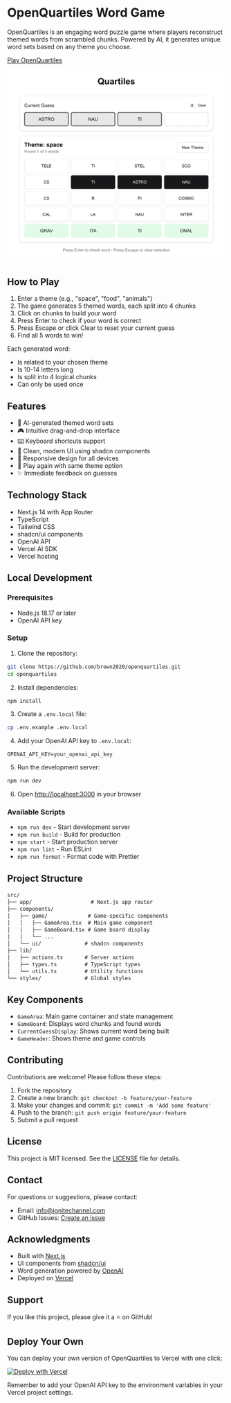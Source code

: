 # OpenQuartiles Word Game

OpenQuartiles is an engaging word puzzle game where players reconstruct themed words from scrambled chunks. Powered by AI, it generates unique word sets based on any theme you choose.

[Play OpenQuartiles](https://openquartiles.vercel.app/)

![OpenQuartiles Screenshot](public/screenshot.png)

## How to Play

1. Enter a theme (e.g., "space", "food", "animals")
2. The game generates 5 themed words, each split into 4 chunks
3. Click on chunks to build your word
4. Press Enter to check if your word is correct
5. Press Escape or click Clear to reset your current guess
6. Find all 5 words to win!

Each generated word:

- Is related to your chosen theme
- Is 10-14 letters long
- Is split into 4 logical chunks
- Can only be used once

## Features

- 🎯 AI-generated themed word sets
- 🎮 Intuitive drag-and-drop interface
- ⌨️ Keyboard shortcuts support
- 🎨 Clean, modern UI using shadcn components
- 📱 Responsive design for all devices
- 🔄 Play again with same theme option
- ✨ Immediate feedback on guesses

## Technology Stack

- Next.js 14 with App Router
- TypeScript
- Tailwind CSS
- shadcn/ui components
- OpenAI API
- Vercel AI SDK
- Vercel hosting

## Local Development

### Prerequisites

- Node.js 18.17 or later
- OpenAI API key

### Setup

1. Clone the repository:

```bash
git clone https://github.com/brown2020/openquartiles.git
cd openquartiles
```

2. Install dependencies:

```bash
npm install
```

3. Create a `.env.local` file:

```bash
cp .env.example .env.local
```

4. Add your OpenAI API key to `.env.local`:

```
OPENAI_API_KEY=your_openai_api_key
```

5. Run the development server:

```bash
npm run dev
```

6. Open [http://localhost:3000](http://localhost:3000) in your browser

### Available Scripts

- `npm run dev` - Start development server
- `npm run build` - Build for production
- `npm start` - Start production server
- `npm run lint` - Run ESLint
- `npm run format` - Format code with Prettier

## Project Structure

```
src/
├── app/                   # Next.js app router
├── components/
│   ├── game/             # Game-specific components
│   │   ├── GameArea.tsx  # Main game component
│   │   ├── GameBoard.tsx # Game board display
│   │   └── ...
│   └── ui/              # shadcn components
├── lib/
│   ├── actions.ts       # Server actions
│   ├── types.ts         # TypeScript types
│   └── utils.ts         # Utility functions
└── styles/              # Global styles
```

## Key Components

- `GameArea`: Main game container and state management
- `GameBoard`: Displays word chunks and found words
- `CurrentGuessDisplay`: Shows current word being built
- `GameHeader`: Shows theme and game controls

## Contributing

Contributions are welcome! Please follow these steps:

1. Fork the repository
2. Create a new branch: `git checkout -b feature/your-feature`
3. Make your changes and commit: `git commit -m 'Add some feature'`
4. Push to the branch: `git push origin feature/your-feature`
5. Submit a pull request

## License

This project is MIT licensed. See the [LICENSE](LICENSE) file for details.

## Contact

For questions or suggestions, please contact:

- Email: info@ignitechannel.com
- GitHub Issues: [Create an issue](https://github.com/brown2020/openquartiles/issues)

## Acknowledgments

- Built with [Next.js](https://nextjs.org/)
- UI components from [shadcn/ui](https://ui.shadcn.com/)
- Word generation powered by [OpenAI](https://openai.com/)
- Deployed on [Vercel](https://vercel.com/)

## Support

If you like this project, please give it a ⭐ on GitHub!

## Deploy Your Own

You can deploy your own version of OpenQuartiles to Vercel with one click:

[![Deploy with Vercel](https://vercel.com/button)](https://vercel.com/new/clone?repository-url=https%3A%2F%2Fgithub.com%2Fbrown2020%2Fopenquartiles&env=OPENAI_API_KEY)

Remember to add your OpenAI API key to the environment variables in your Vercel project settings.
